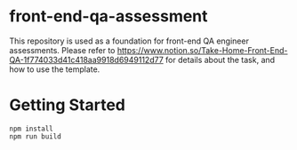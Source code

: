 # front-end-qa-assessment

This repository is used as a foundation for front-end QA engineer assessments. Please refer to https://www.notion.so/Take-Home-Front-End-QA-1f774033d41c418aa9918d6949112d77 for details about the task, and how to use the template.


# Getting Started

```
npm install
npm run build
```
